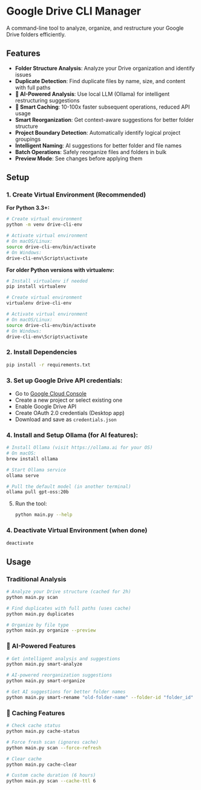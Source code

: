 # Google Drive CLI Manager

A command-line tool to analyze, organize, and restructure your Google Drive folders efficiently.

## Features

- **Folder Structure Analysis**: Analyze your Drive organization and identify issues
- **Duplicate Detection**: Find duplicate files by name, size, and content with full paths
- **🧠 AI-Powered Analysis**: Use local LLM (Ollama) for intelligent restructuring suggestions
- **🚀 Smart Caching**: 10-100x faster subsequent operations, reduced API usage
- **Smart Reorganization**: Get context-aware suggestions for better folder structure
- **Project Boundary Detection**: Automatically identify logical project groupings
- **Intelligent Naming**: AI suggestions for better folder and file names
- **Batch Operations**: Safely reorganize files and folders in bulk
- **Preview Mode**: See changes before applying them

## Setup

### 1. Create Virtual Environment (Recommended)

**For Python 3.3+:**
```bash
# Create virtual environment
python -m venv drive-cli-env

# Activate virtual environment
# On macOS/Linux:
source drive-cli-env/bin/activate
# On Windows:
drive-cli-env\Scripts\activate
```

**For older Python versions with virtualenv:**
```bash
# Install virtualenv if needed
pip install virtualenv

# Create virtual environment
virtualenv drive-cli-env

# Activate virtual environment
# On macOS/Linux:
source drive-cli-env/bin/activate
# On Windows:
drive-cli-env\Scripts\activate
```

### 2. Install Dependencies

```bash
pip install -r requirements.txt
```

### 3. Set up Google Drive API credentials:
   - Go to [Google Cloud Console](https://console.cloud.google.com)
   - Create a new project or select existing one
   - Enable Google Drive API
   - Create OAuth 2.0 credentials (Desktop app)
   - Download and save as `credentials.json`

### 4. Install and Setup Ollama (for AI features):
   ```bash
   # Install Ollama (visit https://ollama.ai for your OS)
   # On macOS:
   brew install ollama
   
   # Start Ollama service
   ollama serve
   
   # Pull the default model (in another terminal)
   ollama pull gpt-oss:20b
   ```

5. Run the tool:
   ```bash
   python main.py --help
   ```

### 4. Deactivate Virtual Environment (when done)

```bash
deactivate
```

## Usage

### Traditional Analysis
```bash
# Analyze your Drive structure (cached for 2h)
python main.py scan

# Find duplicates with full paths (uses cache)
python main.py duplicates

# Organize by file type
python main.py organize --preview
```

### 🧠 AI-Powered Features  
```bash
# Get intelligent analysis and suggestions
python main.py smart-analyze

# AI-powered reorganization suggestions
python main.py smart-organize

# Get AI suggestions for better folder names
python main.py smart-rename "old-folder-name" --folder-id "folder_id"
```

### 🚀 Caching Features
```bash
# Check cache status
python main.py cache-status

# Force fresh scan (ignores cache)
python main.py scan --force-refresh

# Clear cache
python main.py cache-clear

# Custom cache duration (6 hours)
python main.py scan --cache-ttl 6
```